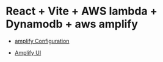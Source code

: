 # React + Vite + AWS lambda + Dynamodb + aws amplify


- [amplify Configuration](https://docs.amplify.aws/react/start/getting-started/installation/) 

- [Amplify UI](https://ui.docs.amplify.aws/react/connected-components/authenticator)
